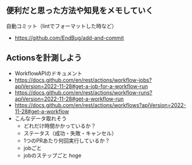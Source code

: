## 便利だと思った方法や知見をメモしていく

自動コミット（lintでフォーマットした時など）
- https://github.com/EndBug/add-and-commit


## Actionsを計測しよう

- WorkflowAPIのドキュメント
 - https://docs.github.com/en/rest/actions/workflow-jobs?apiVersion=2022-11-28#get-a-job-for-a-workflow-run
 - https://docs.github.com/en/rest/actions/workflow-runs?apiVersion=2022-11-28#get-a-workflow-run
 - https://docs.github.com/en/rest/actions/workflows?apiVersion=2022-11-28#get-a-workflow
- こんなデータ取れそう
  - どれだけ時間かかっているか？
  - ステータス（成功・失敗・キャンセル）
  - 1つのPRあたり何回実行しているか？
  - jobごと
  - jobのステップごと
hoge